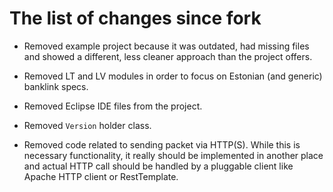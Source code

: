 # The list of changes since fork

- Removed example project because it was outdated, had missing files and showed a different,
  less cleaner approach than the project offers.

- Removed LT and LV modules in order to focus on Estonian (and generic) banklink specs. 

- Removed Eclipse IDE files from the project.

- Removed `Version` holder class. 

- Removed code related to sending packet via HTTP(S). While this is necessary functionality, it really
  should be implemented in another place and actual HTTP call should be handled by a pluggable client
  like Apache HTTP client or RestTemplate. 
